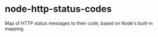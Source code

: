 node-http-status-codes
======================

Map of HTTP status messages to their code, based on Node's built-in mapping
